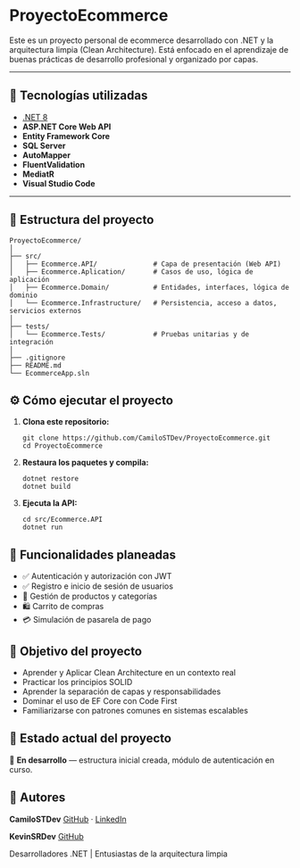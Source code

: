 # ProyectoEcommerce
Este es un proyecto personal de ecommerce desarrollado con .NET y la arquitectura limpia (Clean Architecture). Está enfocado en el aprendizaje de buenas prácticas de desarrollo profesional y organizado por capas.

---

## 🚀 Tecnologías utilizadas

- [.NET 8](https://dotnet.microsoft.com/en-us/download)
- **ASP.NET Core Web API**
- **Entity Framework Core**
- **SQL Server**
- **AutoMapper**
- **FluentValidation**
- **MediatR**
- **Visual Studio Code**

---

## 📁 Estructura del proyecto

```plaintext
ProyectoEcommerce/
│
├── src/
│   ├── Ecommerce.API/              # Capa de presentación (Web API)
│   ├── Ecommerce.Aplication/       # Casos de uso, lógica de aplicación
│   ├── Ecommerce.Domain/           # Entidades, interfaces, lógica de dominio
│   └── Ecommerce.Infrastructure/   # Persistencia, acceso a datos, servicios externos
│
├── tests/
│   └── Ecommerce.Tests/            # Pruebas unitarias y de integración
│
├── .gitignore
├── README.md
└── EcommerceApp.sln
```

## ⚙️ Cómo ejecutar el proyecto

1. **Clona este repositorio:**
   ```
   git clone https://github.com/CamiloSTDev/ProyectoEcommerce.git
   cd ProyectoEcommerce
   ```

2. **Restaura los paquetes y compila:**
   ```
   dotnet restore
   dotnet build
   ```

3. **Ejecuta la API:**
   ```
   cd src/Ecommerce.API
   dotnet run
   ```

## 🧱 Funcionalidades planeadas

- ✅ Autenticación y autorización con JWT
- ✅ Registro e inicio de sesión de usuarios
- 🛒 Gestión de productos y categorías
- 🛍️ Carrito de compras
- 💳 Simulación de pasarela de pago

## 🧠 Objetivo del proyecto

- Aprender y Aplicar Clean Architecture en un contexto real
- Practicar los principios SOLID
- Aprender la separación de capas y responsabilidades
- Dominar el uso de EF Core con Code First
- Familiarizarse con patrones comunes en sistemas escalables

## 📌 Estado actual del proyecto

🚧 **En desarrollo** — estructura inicial creada, módulo de autenticación en curso.

## 👤 Autores

**CamiloSTDev**
[GitHub](https://github.com/CamiloSTDev) · [LinkedIn](www.linkedin.com/in/camilo-totena-964b93311)

**KevinSRDev**
[GitHub](https://github.com/KevinSRDev)

Desarrolladores .NET | Entusiastas de la arquitectura limpia  
